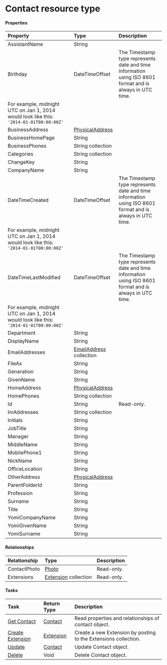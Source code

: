 # Contact resource type



#### Properties
| Property	   | Type	|Description|
|:---------------|:--------|:----------|
|AssistantName|String||
|Birthday|DateTimeOffset| The Timestamp type represents date and time information using ISO 8601 format and is always in UTC time.
						For example, midnight UTC on Jan 1, 2014 would look like this: `'2014-01-01T00:00:00Z'`|
|BusinessAddress|[PhysicalAddress](physicaladdress.md)||
|BusinessHomePage|String||
|BusinessPhones|String collection||
|Categories|String collection||
|ChangeKey|String||
|CompanyName|String||
|DateTimeCreated|DateTimeOffset| The Timestamp type represents date and time information using ISO 8601 format and is always in UTC time.
						For example, midnight UTC on Jan 1, 2014 would look like this: `'2014-01-01T00:00:00Z'`|
|DateTimeLastModified|DateTimeOffset| The Timestamp type represents date and time information using ISO 8601 format and is always in UTC time.
						For example, midnight UTC on Jan 1, 2014 would look like this: `'2014-01-01T00:00:00Z'`|
|Department|String||
|DisplayName|String||
|EmailAddresses|[EmailAddress](emailaddress.md) collection||
|FileAs|String||
|Generation|String||
|GivenName|String||
|HomeAddress|[PhysicalAddress](physicaladdress.md)||
|HomePhones|String collection||
|Id|String| Read-only.|
|ImAddresses|String collection||
|Initials|String||
|JobTitle|String||
|Manager|String||
|MiddleName|String||
|MobilePhone1|String||
|NickName|String||
|OfficeLocation|String||
|OtherAddress|[PhysicalAddress](physicaladdress.md)||
|ParentFolderId|String||
|Profession|String||
|Surname|String||
|Title|String||
|YomiCompanyName|String||
|YomiGivenName|String||
|YomiSurname|String||

#### Relationships
| Relationship | Type	|Description|
|:---------------|:--------|:----------|
|ContactPhoto|[Photo](photo.md)| Read-only.|
|Extensions|[Extension](extension.md) collection| Read-only.|

#### Tasks

| Task		   | Return Type	|Description|
|:---------------|:--------|:----------|
|[Get Contact](../api/contact_get.md) | [Contact](contact.md) |Read properties and relationships of contact object.|
|[Create Extension](../api/contact_post_extensions.md) |[Extension](extension.md)| Create a new Extension by posting to the Extensions collection.|
|[Update](../api/contact_update.md) | [Contact](contact.md)	|Update Contact object. |
|[Delete](../api/contact_delete.md) | Void	|Delete Contact object. |
